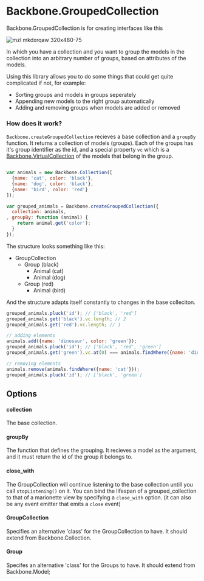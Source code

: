 Backbone.GroupedCollection
==========================


Backbone.GroupedCollection is for creating interfaces like this

![mzl mkdxrqaw 320x480-75](https://f.cloud.github.com/assets/520550/961451/b380a274-04d5-11e3-818d-783b4ec5c915.jpg)


In which you have a collection and you want to group the models in the collection into an arbitrary number of groups, based on attributes of the models.

Using this library allows you to do some things that could get quite complicated if not, for example:

- Sorting groups and models in groups seperately
- Appending new models to the right group automatically
- Adding and removing groups when models are added or removed


### How does it work?

`Backbone.createGroupedCollection` recieves a base collection and a `groupBy` function. It returns a collection of models (groups).
Each of the groups has it's group identifier as the id, and a special property `vc` which is a [Backbone.VirtualCollection](https://github.com/p3drosola/Backbone.VirtualCollection) of the models that belong in the group.

```javascript

var animals = new Backbone.Collection([
  {name: 'cat', color: 'black'},
  {name: 'dog', color: 'black'},
  {name: 'bird', color: 'red'}
]);

var grouped_animals = Backbone.createGroupedCollection({
  collection: animals,
, groupBy: function (animal) {
    return animal.get('color');
  }
});
```

The structure looks something like this:

- GroupCollection
    - Group (black)
        - Animal (cat)
        - Animal (dog)
    - Group (red)
        - Animal (bird)



And the structure adapts itself constantly to changes in the base colleciton.

```javascript
grouped_animals.pluck('id'); // ['black', 'red']
grouped_animals.get('black').vc.length; // 2
grouped_animals.get('red').vc.length; // 1

// adding elements
animals.add({name: 'dinosaur', color: 'green'});
grouped_animals.pluck('id'); // ['black', 'red', 'green']
grouped_animals.get('green').vc.at(0) === animals.findWhere({name: 'dinosaur'}); // true

// removing elements
animals.remove(animals.findWhere({name: 'cat'}));
grouped_animals.pluck('id'); // ['black', 'green']

```

## Options


#### collection 
The base collection.

#### groupBy
The function that defines the grouping. It recieves a model as the argument, and it must return the id of the group it belongs to.

#### close_with
The GroupCollection will continue listening to the base collection untill you call `stopListening()` on it. You can bind the lifespan of a grouped_collection
to that of a marionette view by specifying a `close_with` option. (it can also be any event emitter that emits a `close` event)  

#### GroupCollection
Specifies an alternative 'class' for the GroupCollection to have. It should extend from Backbone.Collection.

#### Group
Specifes an alternative 'class' for the Groups to have. It should extend from Backbone.Model;




